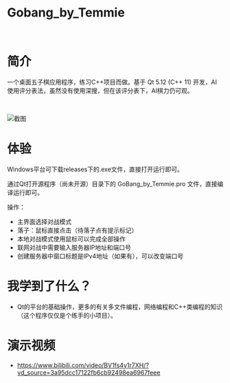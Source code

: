 # Gobang_by_Temmie


<br>


# 简介

一个桌面五子棋应用程序，练习C++项目而做。基于 Qt 5.12 (C++ 11) 开发，AI 使用评分表法，虽然没有使用深搜，但在该评分表下，AI棋力仍可观。


<br>

![截图](https://gitee.com/olymarco/gobang_by_temmie/blob/master/images/main.png)

# 体验

Windows平台可下载releases下的.exe文件，直接打开运行即可。

通过Qt打开源程序（尚未开源）目录下的 GoBang_by_Temmie.pro 文件，直接编译运行即可。

操作：
- 主界面选择对战模式
- 落子：鼠标直接点击（待落子点有提示标记）
- 本地对战模式使用鼠标可以完成全部操作
- 联网对战中需要输入服务器IP地址和端口号
- 创建服务器中窗口标题是IPv4地址（如果有），可以改变端口号

# 我学到了什么？

- Qt的平台的基础操作，更多的有关多文件编程，网络编程和C++类编程的知识（这个程序仅仅是个练手的小项目）。

# 演示视频

- https://www.bilibili.com/video/BV1fs4y1r7XH/?vd_source=3a95dcc17122fb6cb92498ea6967feee
